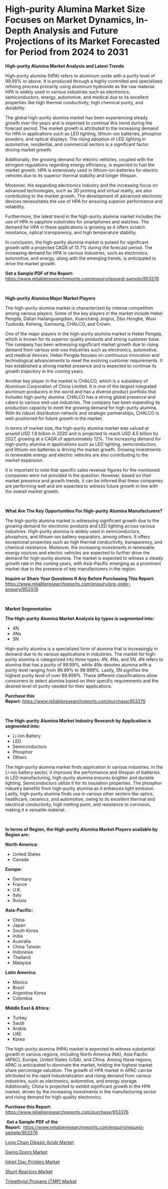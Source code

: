 <p><h1>High-purity Alumina Market Size Focuses on Market Dynamics, In-Depth Analysis and Future Projections of its Market Forecasted for Period from 2024 to 2031</h1></p><p><strong>High-purity Alumina Market Analysis and Latest Trends</strong></p>
<p><p>High-purity alumina (HPA) refers to aluminum oxide with a purity level of 99.99% or above. It is produced through a highly controlled and specialized refining process primarily using aluminum hydroxide as the raw material. HPA is widely used in various industries such as electronics, semiconductors, energy, automotive, and medical due to its excellent properties like high thermal conductivity, high chemical purity, and durability.</p><p>The global high-purity alumina market has been experiencing steady growth over the years and is expected to continue this trend during the forecast period. The market growth is attributed to the increasing demand for HPA in applications such as LED lighting, lithium-ion batteries, phosphor powders, and optical displays. The rising adoption of LED lighting in automotive, residential, and commercial sectors is a significant factor driving market growth.</p><p>Additionally, the growing demand for electric vehicles, coupled with the stringent regulations regarding energy efficiency, is expected to fuel the market growth. HPA is extensively used in lithium-ion batteries for electric vehicles due to its superior thermal stability and longer lifespan.</p><p>Moreover, the expanding electronics industry and the increasing focus on advanced technologies, such as 3D printing and virtual reality, are also contributing to the market growth. The development of advanced electronic devices necessitates the use of HPA for ensuring superior performance and reliability.</p><p>Furthermore, the latest trend in the high-purity alumina market includes the use of HPA in sapphire substrates for smartphones and watches. The demand for HPA in these applications is growing as it offers scratch resistance, optical transparency, and high temperature stability.</p><p>In conclusion, the high-purity alumina market is poised for significant growth with a projected CAGR of 13.7% during the forecast period. The increasing demand for HPA in various industries, such as electronics, automotive, and energy, along with the emerging trends, is anticipated to drive the market growth.</p></p>
<p><strong>Get a Sample PDF of the Report:&nbsp;</strong> <a href="https://www.reliableresearchreports.com/enquiry/request-sample/953376">https://www.reliableresearchreports.com/enquiry/request-sample/953376</a></p>
<p>&nbsp;</p>
<p><strong>High-purity Alumina Major Market Players</strong></p>
<p><p>The high-purity alumina market is characterized by intense competition among various players. Some of the key players in the market include Hebei Pengda, Dalian Hailanguangdian, Xuancheng Jingrui, Zibo Honghe, Wuxi Tuoboda, Keheng, Gemsung, CHALCO, and Crown. </p><p>One of the major players in the high-purity alumina market is Hebei Pengda, which is known for its superior quality products and strong customer base. The company has been witnessing significant market growth due to rising demand from various end-use industries such as electronics, automotive, and medical devices. Hebei Pengda focuses on continuous innovation and technological advancements to meet the evolving customer requirements. It has established a strong market presence and is expected to continue its growth trajectory in the coming years.</p><p>Another key player in the market is CHALCO, which is a subsidiary of Aluminum Corporation of China Limited. It is one of the largest integrated aluminum producers in the world and has a diverse product portfolio that includes high-purity alumina. CHALCO has a strong global presence and caters to various end-use industries. The company has been expanding its production capacity to meet the growing demand for high-purity alumina. With its robust distribution network and strategic partnerships, CHALCO is well-positioned for future growth in the market.</p><p>In terms of market size, the high-purity alumina market was valued at around USD 1.8 billion in 2020 and is projected to reach USD 4.5 billion by 2027, growing at a CAGR of approximately 12%. The increasing demand for high-purity alumina in applications such as LED lighting, semiconductors, and lithium-ion batteries is driving the market growth. Growing investments in renewable energy and electric vehicles are also contributing to the market expansion.</p><p>It is important to note that specific sales revenue figures for the mentioned companies were not provided in the question. However, based on their market presence and growth trends, it can be inferred that these companies are performing well and are expected to witness future growth in line with the overall market growth.</p></p>
<p>&nbsp;</p>
<p><strong>What Are The Key Opportunities For High-purity Alumina Manufacturers?</strong></p>
<p><p>The high-purity alumina market is witnessing significant growth due to the growing demand for electronic products and LED lighting across various industries. High-purity alumina is widely used in semiconductors, phosphors, and lithium-ion battery separators, among others. It offers exceptional properties such as high thermal conductivity, transparency, and chemical resistance. Moreover, the increasing investments in renewable energy sources and electric vehicles are expected to further drive the demand for high-purity alumina. The market is expected to witness a steady growth rate in the coming years, with Asia-Pacific emerging as a prominent market due to the presence of key manufacturers in the region.</p></p>
<p><strong>Inquire or Share Your Questions If Any Before Purchasing This Report:</strong> <a href="https://www.reliableresearchreports.com/enquiry/pre-order-enquiry/953376">https://www.reliableresearchreports.com/enquiry/pre-order-enquiry/953376</a></p>
<p>&nbsp;</p>
<p><strong>Market Segmentation</strong></p>
<p><strong>The High-purity Alumina Market Analysis by types is segmented into:</strong></p>
<p><ul><li>4N</li><li>4Nx</li><li>5N</li></ul></p>
<p><p>High-purity alumina is a specialized form of alumina that is increasingly in demand due to its various applications in industries. The market for high-purity alumina is categorized into three types: 4N, 4Nx, and 5N. 4N refers to alumina that has a purity of 99.99%, while 4Nx denotes alumina with a purity level ranging from 99.99% to 99.999%. Lastly, 5N signifies the highest purity level of over 99.999%. These different classifications allow consumers to select alumina based on their specific requirements and the desired level of purity needed for their applications.</p></p>
<p><strong>Purchase this Report:&nbsp;</strong><a href="https://www.reliableresearchreports.com/purchase/953376">https://www.reliableresearchreports.com/purchase/953376</a></p>
<p>&nbsp;</p>
<p><strong>The High-purity Alumina Market Industry Research by Application is segmented into:</strong></p>
<p><ul><li>Li-Ion Battery</li><li>LED</li><li>Semiconductors</li><li>Phosphor</li><li>Others</li></ul></p>
<p><p>The high-purity alumina market finds application in various industries. In the Li-ion battery sector, it improves the performance and lifespan of batteries. In LED manufacturing, high-purity alumina ensures brighter and durable lighting. Semiconductors utilize it for its insulation properties. The phosphor industry benefits from high-purity alumina as it enhances light emission. Lastly, high-purity alumina finds use in various other sectors like optics, healthcare, ceramics, and automotive, owing to its excellent thermal and electrical conductivity, high melting point, and resistance to corrosion, making it a versatile material.</p></p>
<p>&nbsp;</p>
<p><strong>In terms of Region, the High-purity Alumina Market Players available by Region are:</strong></p>
<p>
    <p> <strong> North America: </strong>
        <ul>
            <li>United States</li>
            <li>Canada</li>
        </ul>
        </p> 
    <p> <strong> Europe: </strong>
        <ul>
            <li>Germany</li>
            <li>France</li>
            <li>U.K.</li>
            <li>Italy</li>
            <li>Russia</li>
        </ul>
        </p> 
    <p> <strong> Asia-Pacific: </strong>
        <ul>
            <li>China</li>
            <li>Japan</li>
            <li>South Korea</li>
            <li>India</li>
            <li>Australia</li>
            <li>China Taiwan</li>
            <li>Indonesia</li>
            <li>Thailand</li>
            <li>Malaysia</li>
        </ul>
        </p> 
    <p> <strong> Latin America: </strong>
        <ul>
            <li>Mexico</li>
            <li>Brazil</li>
            <li>Argentina Korea</li>
            <li>Colombia</li>
        </ul>
        </p> 
    <p> <strong> Middle East & Africa: </strong>
        <ul>
            <li>Turkey</li>
            <li>Saudi</li>
            <li>Arabia</li>
            <li>UAE</li>
            <li>Korea</li>
        </ul>
    </p>
    </p>
<p><p>The high-purity alumina (HPA) market is expected to witness substantial growth in various regions, including North America (NA), Asia Pacific (APAC), Europe, United States (USA), and China. Among these regions, APAC is anticipated to dominate the market, holding the highest market share percentage valuation. The growth of HPA market in APAC can be attributed to the rapid industrialization and rising demand from various industries, such as electronics, automotive, and energy storage. Additionally, China is projected to exhibit significant growth in the HPA market, driven by the increasing investments in the manufacturing sector and rising demand for high-quality electronics.</p></p>
<p><strong>Purchase this Report: </strong><a href="https://www.reliableresearchreports.com/purchase/953376">https://www.reliableresearchreports.com/purchase/953376</a></p>
<p>&nbsp;<strong>Get a Sample PDF of the Report:&nbsp;&nbsp;</strong><a href="https://www.reliableresearchreports.com/enquiry/request-sample/953376">https://www.reliableresearchreports.com/enquiry/request-sample/953376</a></p>
<p><strong></strong></p>
<p><p><a href="https://issuu.com/reportprime-2/docs/long-chain-dibasic-acids-market-size-2030.pptx">Long Chain Dibasic Acids Market</a></p><p><a href="https://medium.com/@justintaylor7556/decoding-swing-doors-market-metrics-market-share-trends-and-growth-patterns-e198b06141d1">Swing Doors Market</a></p><p><a href="https://medium.com/@samirmayert_36715/inkjet-disc-printers-market-share-evolution-and-market-growth-trends-2024-2031-8288acd26b7f">Inkjet Disc Printers Market</a></p><p><a href="https://medium.com/@samirmayert_36715/shunt-reactors-nbsp-market-focuses-on-market-share-size-and-projected-forecast-till-2031-a274209ae7a7">Shunt Reactors Market</a></p><p><a href="https://issuu.com/reportprime-2/docs/trimethylol-propane-tmp-market-size-2030.pptx">Trimethylol Propane (TMP) Market</a></p></p>